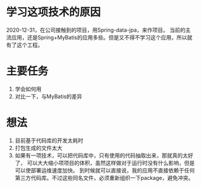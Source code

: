 # 学习这项技术的原因
2020-12-31，在公司接触到的项目，用Spring-data-jpa，来作项目。
当前的主流应用，还是Spring+MyBatis的应用多些。但是又不得不学习这个应用，所以就有了这个工程。

# 主要任务
1. 学会如何用
2. 对比一下，与MyBatis的差异

# 想法
1. 目前基于代码库的开发太耗时
2. 打包生成的文件太大
3. 如果有一项技术，可以把代码库中，只有使用的代码抽取出来，那就真的太好了，
可以大大缩小项项目的体积，虽然这样做对于运行时没有什么影响，但是可以使部署运维速度加快。
到时候就可以直接说，我的应用不直接依赖于任何第三方代码库。不过这些同名文件，必须重新组织一下package，避免冲突。